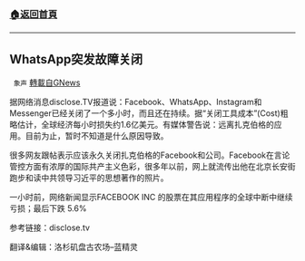 ###  [:house:返回首頁](https://github.com/ourhimalayas/txt)
---


## WhatsApp突发故障关闭
` 象声` [轉載自GNews](https://gnews.org/zh-hans/1573267/)

据网络消息disclose.TV报道说：Facebook、WhatsApp、Instagram和Messenger已经关闭了一个多小时，而且还在持续。据“关闭工具成本”(Cost)粗略估计，全球经济每小时损失约1.6亿美元。有媒体警告说：远离扎克伯格的应用。目前为止，暂时不知道是什么原因导致。

很多网友跟帖表示应该永久关闭扎克伯格的Facebook和公司。Facebook在言论管控方面有浓厚的国际共产主义色彩，很多年以前，网上就流传出他在北京长安街跑步和读中共领导习近平的思想著作的照片。

一小时前，网络新闻显示FACEBOOK INC 的股票在其应用程序的全球中断中继续亏损；最后下跌 5.6%

参考链接：disclose.tv

翻译&编辑：洛杉矶盘古农场–蓝精灵
